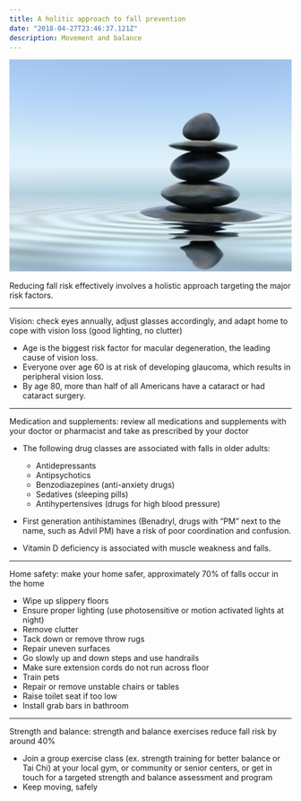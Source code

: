 ```yaml
---
title: A holitic approach to fall prevention
date: "2018-04-27T23:46:37.121Z"
description: Movement and balance
---
```

![home physical therapy](./stones.jpg)

Reducing fall risk effectively involves a holistic approach targeting the major risk factors.

***

Vision:  check eyes annually, adjust glasses accordingly, and adapt home to cope with vision loss (good lighting, no clutter)

- Age is the biggest risk factor for macular degeneration, the leading cause of vision loss.
- Everyone over age 60 is at risk of developing glaucoma, which results in peripheral vision loss.
- By age 80, more than half of all Americans have a cataract or had cataract surgery.

***

Medication and supplements:  review all medications and supplements with your doctor or pharmacist and take as prescribed by your doctor

- The following drug classes are associated with falls in older adults:

    - Antidepressants
    - Antipsychotics
    - Benzodiazepines (anti-anxiety drugs)
    - Sedatives (sleeping pills)
    - Antihypertensives (drugs for high blood pressure)

- First generation antihistamines (Benadryl, drugs with “PM” next to the name, such as Advil PM) have a risk of poor coordination and confusion.
- Vitamin D deficiency is associated with muscle weakness and falls.

***

Home safety:  make your home safer, approximately 70% of falls occur in the home

- Wipe up slippery floors
- Ensure proper lighting (use photosensitive or motion activated lights at night)
- Remove clutter
- Tack down or remove throw rugs
- Repair uneven surfaces
- Go slowly up and down steps and use handrails
- Make sure extension cords do not run across floor
- Train pets
- Repair or remove unstable chairs or tables
- Raise toilet seat if too low
- Install grab bars in bathroom

***

Strength and balance:  strength and balance exercises reduce fall risk by around 40%

- Join a group exercise class (ex. strength training for better balance or Tai Chi) at your local gym, or community or senior centers, or get in touch for a targeted strength and balance assessment and program
- Keep moving, safely